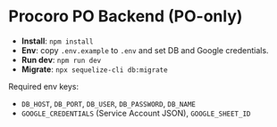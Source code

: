 # Procoro PO Backend (PO-only)

- **Install**: `npm install`
- **Env**: copy `.env.example` to `.env` and set DB and Google credentials.
- **Run dev**: `npm run dev`
- **Migrate**: `npx sequelize-cli db:migrate`

Required env keys:
- `DB_HOST`, `DB_PORT`, `DB_USER`, `DB_PASSWORD`, `DB_NAME`
- `GOOGLE_CREDENTIALS` (Service Account JSON), `GOOGLE_SHEET_ID`

